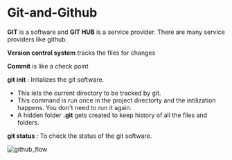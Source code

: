 # Git-and-Github

**GIT** is a software and **GIT HUB** is a service provider. There are many service providers like github. 

**Version control system** tracks the files for changes

**Commit** is like a check point

**git init** : Intializes the git software.
   - This lets the current directory to be tracked by git.
   - This command is run once in the project directorty and the intilization happens. You don't need to run it again.
   - A hidden folder **.git** gets created to keep history of all the files and folders.
 
   
**git status** : To check the status of the git software.


![github_flow](https://github.com/user-attachments/assets/ec6556c6-39b6-4b1f-8ea1-6b24bacca25e)

